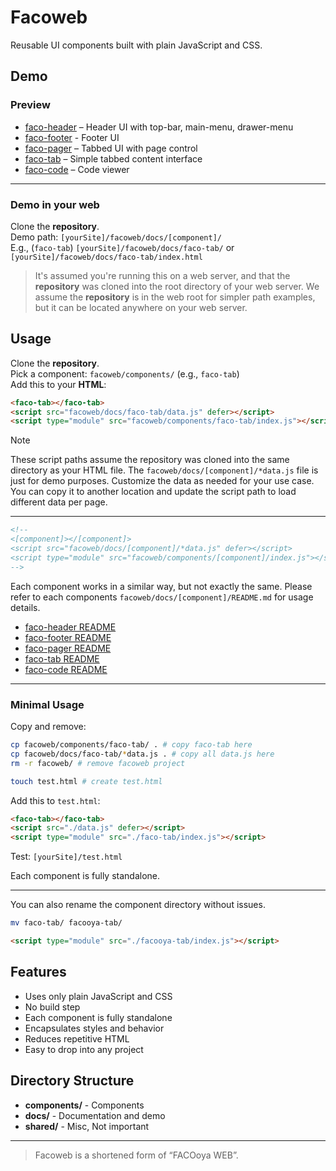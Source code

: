 
# Facoweb
Reusable UI components built with plain JavaScript and CSS. 

## Demo
### Preview
- [faco-header](https://facooya.github.io/docs/faco-header/) – Header UI with top-bar, main-menu, drawer-menu
- [faco-footer](https://facooya.github.io/docs/faco-footer/) - Footer UI
- [faco-pager](https://facooya.github.io/docs/faco-pager/) – Tabbed UI with page control
- [faco-tab](https://facooya.github.io/docs/faco-tab/) – Simple tabbed content interface
- [faco-code](https://facooya.github.io/docs/faco-code/) – Code viewer
---
### Demo in your web
Clone the **repository**.   
Demo path: `[yourSite]/facoweb/docs/[component]/`  
E.g., (`faco-tab`) `[yourSite]/facoweb/docs/faco-tab/` or `[yourSite]/facoweb/docs/faco-tab/index.html`

> It's assumed you're running this on a web server, and that the **repository** was cloned into the root directory of your web server.
We assume the **repository** is in the web root for simpler path examples, but it can be located anywhere on your web server.  


## Usage
Clone the **repository**.  
Pick a component: `facoweb/components/` (e.g., `faco-tab`)  
Add this to your **HTML**:
```html
<faco-tab></faco-tab>
<script src="facoweb/docs/faco-tab/data.js" defer></script>
<script type="module" src="facoweb/components/faco-tab/index.js"></script>
```
> [!NOTE]
> These script paths assume the repository was cloned into the same directory as your HTML file.
> The `facoweb/docs/[component]/*data.js` file is just for demo purposes.
Customize the data as needed for your use case.
You can copy it to another location and update the script path to load different data per page.
---
```html
<!-- 
<[component]></[component]>
<script src="facoweb/docs/[component]/*data.js" defer></script>
<script type="module" src="facoweb/components/[component]/index.js"></script>
-->
```
Each component works in a similar way, but not exactly the same.
Please refer to each components `facoweb/docs/[component]/README.md` for usage details.  
- [faco-header README](docs/faco-header/README.md)
- [faco-footer README](docs/faco-footer/README.md)
- [faco-pager README](docs/faco-pager/README.md)
- [faco-tab README](docs/faco-tab/README.md)
- [faco-code README](docs/faco-code/README.md)

---
### Minimal Usage

Copy and remove:
```bash
cp facoweb/components/faco-tab/ . # copy faco-tab here
cp facoweb/docs/faco-tab/*data.js . # copy all data.js here
rm -r facoweb/ # remove facoweb project

touch test.html # create test.html
```
Add this to `test.html`:  
```html
<faco-tab></faco-tab>
<script src="./data.js" defer></script>
<script type="module" src="./faco-tab/index.js"></script>
```

Test: `[yourSite]/test.html`

Each component is fully standalone.

---
You can also rename the component directory without issues.
```bash
mv faco-tab/ facooya-tab/
```
```html
<script type="module" src="./facooya-tab/index.js"></script>
```

## Features
- Uses only plain JavaScript and CSS
- No build step
- Each component is fully standalone
- Encapsulates styles and behavior
- Reduces repetitive HTML
- Easy to drop into any project

## Directory Structure
- **components/** - Components
- **docs/** - Documentation and demo
- **shared/** - Misc, Not important

---

> Facoweb is a shortened form of “FACOoya WEB”.
